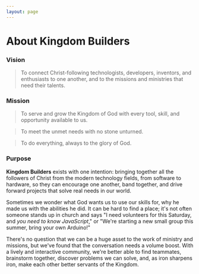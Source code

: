 ```yaml
---
layout: page
---
```


# About Kingdom Builders

### Vision

> To connect Christ-following technologists, developers, inventors, and enthusiasts to one another, and to the missions and ministries that need their talents.

### Mission

> To serve and grow the Kingdom of God with every tool, skill, and opportunity available to us.

> To meet the unmet needs with no stone unturned.

> To do everything, always to the glory of God.

### Purpose

**Kingdom Builders** exists with one intention: bringing together all the followers of Christ from the modern technology fields, from software to hardware, so they can encourage one another, band together, and drive forward projects that solve real needs in our world.

Sometimes we wonder what God wants us to use our skills for, why he made us with the abilities he did. It can be hard to find a place; it's not often someone stands up in church and says "I need volunteers for this Saturday, and *you need to know JavaScript*," or "We're starting a new small group this summer, bring your own Arduino!"

There's no question that we can be a huge asset to the work of ministry and missions, but we've found that the conversation needs a volume boost. With a lively and interactive community, we're better able to find teammates, brainstorm together, discover problems we can solve, and, as iron sharpens iron, make each other better servants of the Kingdom.
